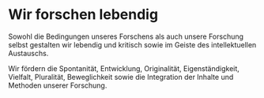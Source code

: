 <!--
   NAME - The NAME of this project is:
ethos

  FILE - The FILENAME of the current file is:
/v3a1.md

  CREATION - This project was CREATED on:
2017-01-28-16:15:00 UTC

  MODIFICATION - This project was last MODIFIED on:
2017-01-28-16:15:00 UTC

  VERSION - The current VERSION of this project is:
<git-commit-hash>-2017-01-28-16:15:00 UTC

  CREATOR(S) - This project was CREATED by:
Michael Czechowski, Martin Maga

  CONTACT - You can CONTACT the creator(s) or developer(s) of this project at:
E-Mail: mail@martinmaga.de

  COPYRIGHT - The COPYRIGHT holder of this project is:
COPYRIGHT (c) 2016 Martin Maga

  LICENSE - This project is LICENSED under the following license:
Martin Maga 2016 CC BY-SA 4.0 https://creativecommons.org

  SUBFILE – This is a SUBFILE! For more INFORMATION on this project go to:
/README.md+
-->

# Wir forschen lebendig
Sowohl die Bedingungen unseres Forschens als auch unsere Forschung selbst gestalten wir lebendig und kritisch sowie im Geiste des intellektuellen Austauschs.

Wir fördern die Spontanität, Entwicklung, Originalität, Eigenständigkeit, Vielfalt, Pluralität, Beweglichkeit sowie die Integration der Inhalte und Methoden unserer Forschung.
